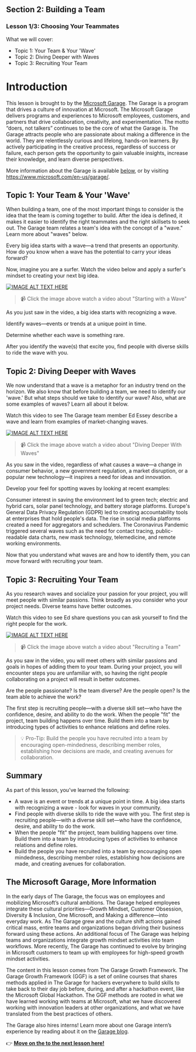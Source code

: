 ## Section 2: Building a Team
### Lesson 1/3:  Choosing Your Teammates

What we will cover: 
- Topic 1: Your Team & Your 'Wave'
- Topic 2: Diving Deeper with Waves
- Topic 3: Recruiting Your Team


# Introduction

This lesson is brought to by the [Microsoft Garage](https://www.microsoft.com/en-us/garage/). The Garage is a program that drives a culture of innovation at Microsoft. The Microsoft Garage delivers programs and experiences to Microsoft employees, customers, and partners that drive collaboration, creativity, and experimentation. The motto “doers, not talkers” continues to be the core of what the Garage is. The Garage attracts people who are passionate about making a difference in the world. They are relentlessly curious and lifelong, hands-on learners. By actively participating in the creative process, regardless of success or failure, each person gets the opportunity to gain valuable insights, increase their knowledge, and learn diverse perspectives.

More information about the Garage is available [below](../../2-Building-a-Team/1/README.md#the-microsoft-garage-more-information), or by visiting https://www.microsoft.com/en-us/garage/.


## Topic 1: Your Team & Your 'Wave'

When building a team, one of the most important things to consider is the idea that the team is coming together to build. After the idea is defined, it makes it easier to identify the right teammates and the right skillsets to seek out. The Garage team relates a team's idea with the concept of a "wave." Learn more about "waves" below.

Every big idea starts with a wave—a trend that presents an opportunity. How do you know when a wave has the potential to carry your ideas forward?

Now, imagine you are a surfer. Watch the video below and apply a surfer's mindset to creating your next big idea.


[![IMAGE ALT TEXT HERE](https://img.youtube.com/vi/tr_5AO08XBA/0.jpg)](https://www.youtube.com/watch?v=tr_5AO08XBA)
> 📹 Click the image above watch a video about "Starting with a Wave"

As you just saw in the video, a big idea starts with recognizing a wave.

Identify waves—events or trends at a unique point in time.

Determine whether each wave is something rare.

After you identify the wave(s) that excite you, find people with diverse skills to ride the wave with you.

## Topic 2: Diving Deeper with Waves

We now understand that a wave is a metaphor for an industry trend on the horizon. We also know that before building a team, we need to identify our 'wave.' But what steps should we take to identify our wave? Also, what are some examples of waves? Learn all about it below.

Watch this video to see The Garage team member Ed Essey describe a wave and learn from examples of market-changing waves.

[![IMAGE ALT TEXT HERE](https://img.youtube.com/vi/73poIpSJD0o/0.jpg)](https://www.youtube.com/watch?v=73poIpSJD0o)
> 📹 Click the image above watch a video about "Diving Deeper With Waves"

As you saw in the video, regardless of what causes a wave—a change in consumer behavior, a new government regulation, a market disruption, or a popular new technology—it inspires a need for ideas and innovation.

Develop your feel for spotting waves by looking at recent examples:

Consumer interest in saving the environment led to green tech; electric and hybrid cars, solar panel technology, and battery storage platforms.
Europe's General Data Privacy Regulation (GDPR) led to creating accountability tools at enterprises that hold people's data.
The rise in social media platforms created a need for aggregators and schedulers.
The Coronavirus Pandemic triggered several waves such as the need for contact tracing, public-readable data charts, new mask technology, telemedicine, and remote working environments.

Now that you understand what waves are and how to identify them, you can move forward with recruiting your team. 

## Topic 3: Recruiting Your Team

As you research waves and socialize your passion for your project, you will meet people with similar passions. Think broadly as you consider who your project needs. Diverse teams have better outcomes.

Watch this video to see Ed share questions you can ask yourself to find the right people for the work.

[![IMAGE ALT TEXT HERE](https://img.youtube.com/vi/VCHrW613pgw/0.jpg)](https://www.youtube.com/watch?v=VCHrW613pgw)
> 📹 Click the image above watch a video about "Recruiting a Team"

As you saw in the video, you will meet others with similar passions and goals in hopes of adding them to your team. During your project, you will encounter steps you are unfamiliar with, so having the right people collaborating on a project will result in better outcomes.

Are the people passionate? Is the team diverse? Are the people open? Is the team able to achieve the work?

The first step is recruiting people—with a diverse skill set—who have the confidence, desire, and ability to do the work. When the people "fit" the project, team building happens over time. Build them into a team by introducing types of activities to enhance relations and define roles.


> 💡 Pro-Tip: Build the people you have recruited into a team by encouraging open-mindedness, describing member roles, establishing how decisions are made, and creating avenues for collaboration.

## Summary
As part of this lesson, you’ve learned the following: 

 - A wave is an event or trends at a unique point in time. A big idea
   starts with recognizing a wave - look for waves in your community.
 - Find people with diverse skills to ride the wave with you. The first
   step is recruiting people—with a diverse skill set—who have the
   confidence, desire, and ability to do the work.
 - When the people "fit" the project, team building happens over time.
   Build them into a team by introducing types of activities to enhance
   relations and define roles.
 - Build the people you have recruited into a team by encouraging open
   mindedness, describing member roles, establishing how decisions are
   made, and creating avenues for collaboration.

## The Microsoft Garage, More Information

In the early days of The Garage, the focus was on employees and mobilizing Microsoft’s cultural ambitions. The Garage helped employees integrate these cultural priorities—Growth Mindset, Customer Obsession, Diversity & Inclusion, One Microsoft, and Making a difference—into everyday work. As The Garage grew and the culture shift actions gained critical mass, entire teams and organizations began driving their business forward using these actions. An additional focus of The Garage was helping teams and organizations integrate growth mindset activities into team workflows. More recently, The Garage has continued to evolve by bringing in Microsoft customers to team up with employees for high-speed growth mindset activities.

The content in this lesson comes from The Garage Growth Framework. The Garage Growth Framework (GGF) is a set of online courses that shares methods applied in The Garage for hackers everywhere to build skills to take back to their day job before, during, and after a hackathon event, like the Microsoft Global Hackathon. The GGF methods are rooted in what we have learned working with teams at Microsoft, what we have discovered working with innovation leaders at other organizations, and what we have translated from the best practices of others.

The Garage also hires interns! Learn more about one Garage intern’s experience by reading about it on the [Garage blog](https://www.microsoft.com/en-us/garage/blog/2017/09/12-weeks-microsoft-garage/). 

👉  [**Move on the to the next lesson here!**](../2.The-Importance-of-Diversity-&-Inclusion/README.md)


